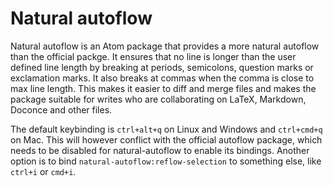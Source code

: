 # Natural autoflow #

Natural autoflow is an Atom package that provides a more natural autoflow
than the official packge.
It ensures that no line is longer than the user defined line length by breaking
at periods, semicolons, question marks or exclamation marks.
It also breaks at commas when the comma is close to max line length.
This makes it easier to diff and merge files and makes the package suitable
for writes who are collaborating on LaTeX, Markdown, Doconce and other files.

The default keybinding is `ctrl+alt+q` on Linux and Windows and `ctrl+cmd+q` on
Mac. 
This will however conflict with the official autoflow package, which needs to
be disabled for natural-autoflow to enable its bindings.
Another option is to bind `natural-autoflow:reflow-selection` to something else,
like `ctrl+i` or `cmd+i`.
